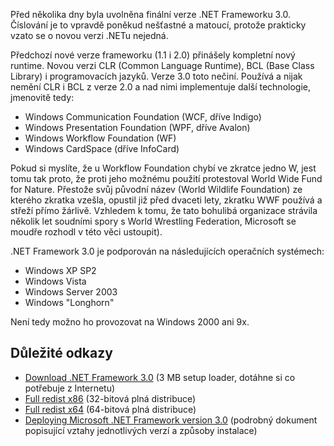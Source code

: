 <!-- dcterms:identifier = aspnetcz#123 -->
<!-- dcterms:title = Co je vlastně .NET Framework 3.0 -->
<!-- dcterms:abstract = Před několika dny byla uvolněna finální verze .NET Frameworku 3.0. Číslování je to vpravdě poněkud nešťastné a matoucí, protože prakticky vzato se o novou verzi .NETu nejedná. -->
<!-- np9:categoryId = 7 -->
<!-- x4w:category = Software -->
<!-- np9:authorId = 1 -->
<!-- np9:authorEmail = michal.valasek@altairis.cz -->
<!-- dcterms:creator = Michal Altair Valášek -->
<!-- dcterms:created = 2006-11-16T21:10:30.447+01:00 -->
<!-- dcterms:dateAccepted = 2006-11-16T21:10:30.447+01:00 -->

Před několika dny byla uvolněna finální verze .NET Frameworku 3.0. Číslování je to vpravdě poněkud nešťastné a matoucí, protože prakticky vzato se o novou verzi .NETu nejedná.

Předchozí nové verze frameworku (1.1 i 2.0) přinášely kompletní nový runtime. Novou verzi CLR (Common Language Runtime), BCL (Base Class Library) i programovacích jazyků. Verze 3.0 toto nečiní. Používá a nijak nemění CLR i BCL z verze 2.0 a nad nimi implementuje další technologie, jmenovitě tedy:

*   Windows Communication Foundation (WCF, dříve Indigo)
*   Windows Presentation Foundation (WPF, dříve Avalon)
*   Windows Workflow Foundation (WF)
*   Windows CardSpace (dříve InfoCard) 

Pokud si myslíte, že u Workflow Foundation chybí ve zkratce jedno W, jest tomu tak proto, že proti jeho možnému použití protestoval World Wide Fund for Nature. Přestože svůj původní název (World Wildlife Foundation) ze kterého zkratka vzešla, opustil již před dvaceti lety, zkratku WWF používá a střeží přímo žárlivě. Vzhledem k tomu, že tato bohulibá organizace strávila několik let soudními spory s World Wrestling Federation, Microsoft se moudře rozhodl v této věci ustoupit).

.NET Framework 3.0 je podporován na následujících operačních systémech:

*   Windows XP SP2
*   Windows Vista
*   Windows Server 2003
*   Windows "Longhorn" 

Není tedy možno ho provozovat na Windows 2000 ani 9x.

## Důležité odkazy

*   [Download .NET Framework 3.0](http://www.microsoft.com/downloads/details.aspx?FamilyId=10CC340B-F857-4A14-83F5-25634C3BF043&displaylang=en) (3 MB setup loader, dotáhne si co potřebuje z Internetu)
*   [Full redist x86](http://go.microsoft.com/fwlink/?LinkId=70848) (32-bitová plná distribuce)
*   [Full redist x64](http://go.microsoft.com/fwlink/?LinkId=70849) (64-bitová plná distribuce)
*   [Deploying Microsoft .NET Framework version 3.0](http://msdn.microsoft.com/library/en-us/dnlong/html/netfx30.asp) (podrobný dokument popisující vztahy jednotlivých verzí a způsoby instalace)